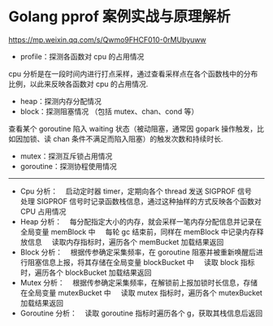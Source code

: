 # Golang pprof 案例实战与原理解析

https://mp.weixin.qq.com/s/Qwmo9FHCF010-0rMUbyuww

- profile：探测各函数对 cpu 的占用情况

cpu 分析是在一段时间内进行打点采样，通过查看采样点在各个函数栈中的分布比例，以此来反映各函数对 cpu 的占用情况.

- heap：探测内存分配情况
- block：探测阻塞情况 （包括 mutex、chan、cond 等）

查看某个 goroutine 陷入 waiting 状态（被动阻塞，通常因 gopark 操作触发，比如因加锁、读 chan 条件不满足而陷入阻塞）的触发次数和持续时长.

- mutex：探测互斥锁占用情况
- goroutine：探测协程使用情况

---

- Cpu 分析：   
  启动定时器 timer，定期向各个 thread 发送 SIGPROF 信号    
  处理 SIGPROF 信号时记录函数栈信息，通过这种抽样的方式反映各个函数对 CPU 占用情况
- Heap 分析：   
  每分配指定大小的内存，就会采样一笔内存分配信息并记录在全局变量 memBlock 中    
  每轮 gc 结束前，同样在 memBlock 中记录内存释放信息    
  读取内存指标时，遍历各个 memBucket 加载结果返回
- Block 分析：   
  根据传参确定采集频率，在 goroutine 阻塞并被重新唤醒后进行阻塞信息上报，将其存储在全局变量 blockBucket 中    
  读取 block 指标时，遍历各个 blockBucket 加载结果返回
- Mutex 分析：   
  根据传参确定采集频率，在解锁前上报加锁时长信息，存储在全局变量 mutexBucket 中    
  读取 mutex 指标时，遍历各个 mutexBucket 加载结果返回
- Goroutine 分析：   
  读取 goroutine 指标时遍历各个 g，获取其栈信息后返回
